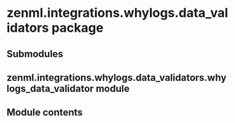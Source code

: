 # zenml.integrations.whylogs.data_validators package

## Submodules

## zenml.integrations.whylogs.data_validators.whylogs_data_validator module

## Module contents
